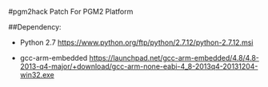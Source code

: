 #pgm2hack
Patch For PGM2 Platform

##Dependency:
- Python 2.7
https://www.python.org/ftp/python/2.7.12/python-2.7.12.msi

- gcc-arm-embedded
https://launchpad.net/gcc-arm-embedded/4.8/4.8-2013-q4-major/+download/gcc-arm-none-eabi-4_8-2013q4-20131204-win32.exe